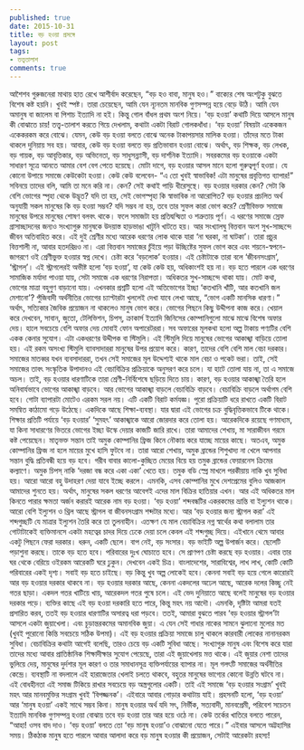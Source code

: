 ```yaml
---
published: true
date: 2015-10-31
title: বড় হওয়া প্রসঙ্গে
layout: post
tags:
- তত্ত্বতালাশ
comments: true
---
```

আশৈশব গুরুজনেরা মাথায় হাত রেখে আশীর্বাদ করেছেন, “বড় হও বাবা, মানুষ হও।” বাক্যের শেষ অংশটুকু বুঝতে বিশেষ কষ্ট হয়নি। খুবই স্পষ্ট। তারা চেয়েছেন, আমি যেন ন্যূনতম মানবিক গুণসম্পন্ন হয়ে বেড়ে উঠি। আমি যেন অমানুষ বা জালেম বা পিশাচ ইত্যাদি না হই। কিন্তু গোল বাঁধল প্রথম অংশ নিয়ে। ‘বড় হওয়া’ কথাটি দিয়ে আসলে মানুষ কী বোঝাতে চায়! তত্ত্ব-তালাশ করতে গিয়ে দেখলাম, কথাটা একটা বিরাট গোলকধাঁধা। ‘বড় হওয়া’ বিষয়টা একেকজন একেকরকম করে বোঝে। যেমন, কেউ বড় হওয়া বলতে বোঝে অনেক টাকাপয়সার মালিক হওয়া। তাঁদের মতে টাকা থাকলে দুনিয়ায় সব হয়। আবার, কেউ বড় হওয়া বলতে বড় প্রতিভাবান হওয়া বোঝে। অর্থাৎ, বড় শিক্ষক, বড় লেখক, বড় গায়ক, বড় আবৃত্তিকার, বড় অভিনেতা, বড় সাধুসন্ন্যাসী, বড় দার্শনিক ইত্যাদি। সবরকমের বড় হওয়াকে একটা সাধারণ সূত্রে আনতে আমার বেশ বেগ পেতে হয়েছে। মোটা দাগে, বড় হওয়ার আসল মানে হলো গুরুত্বপূর্ণ হওয়া। যে কোনো উপায়ে সমাজে কেউকেটা হওয়া। কেউ কেউ বলেবেন- “এ তো খুবই স্বাভাবিক! এটা মানুষের প্রবৃত্তিগত ব্যাপার!” সবিনয়ে তাদের বলি, আমি তা মনে করি না। কেন? সেই কথাই পাড়ি ধীরেসুস্থে।
বড় হওয়ার দরকার কেন? সেটা কি বেশি ভোগের স্পৃহা থেকে উদ্ভূত? যদি তা হয়, সেই ভোগস্পৃহা কি স্বাভাবিক না আরোপিত? বড় হওয়ার প্রচলিত অর্থ অনুযায়ী সকল মানুষের কি বড় হওয়া সম্ভব? যদি সম্ভব না হয়, তবে তার সুফল কারা ভোগ করে?
শ্রেণীবিভক্ত সমাজে মানুষের উপরে মানুষের শোষণ বলবৎ থাকে। ফলে সমাজটা হয় প্রতিদ্বন্দ্বিতা ও শত্রুতায় পূর্ণ। এ ধরণের সমাজে স্রেফ গ্রাসাচ্ছাদনের জন্যও সংখ্যাগুরু মানুষকে উদয়াস্ত হাড়ভাঙা খাটুনি খাটতে হয়। আর সংখ্যালঘু বিত্তবান অংশ সুখ-সাচ্ছন্দে জীবন অতিবাহিত করে। এই দুই শ্রেণীর মধ্যে আরেক ধরণের লোক থাকে যারা ‘না ঘরকা, না ঘাটকা’। তারা প্রচুর বিত্তশালী না, আবার হতদরিদ্রও না। এরা বিত্তবান সমাজের চুঁইয়ে পড়া উচ্ছিষ্টের সুফল ভোগ করে এবং শয়নে-স্বপনে-জাগরণে ওই শ্রেণীভুক্ত হওয়ার স্বপ্ন দেখে। চেষ্টা করে ‘বড়লোক’ হওয়ার। এই চেষ্টাটাকে তারা বলে ‘জীবনসংগ্রাম’, ‘স্ট্রাগল্’। এই স্ট্রাগলেরই অভীষ্ট হলো ‘বড় হওয়া’, যা কেউ কেউ হয়, অধিকাংশই হয় না। বড় হতে পারলে এক ধরণের সামাজিক মর্যাদা পাওয়া যায়, সেটা সমাজে এক ধরণের নিরাপত্তা। অধিকতর সুখ-সাচ্ছন্দে থাকা যায়। মোট কথা, ভোগের মাত্রা বহুগুণ বাড়ানো যায়। এখনকার প্রশ্নটি হলো এই অতিভোগের ইচ্ছা ‘কতখানি খাঁটি, আর কতখানি জল মেশানো’?
পুঁজিবাদী অর্থনীতির ভোগের চ্যাপ্টারটা খুললেই দেখা যাবে লেখা আছে, “ভোগ একটি মানসিক ধারণা।” অর্থাৎ, সত্যিকার জৈবিক প্রয়োজন না থাকলেও মানুষ ভোগ করে। ভোগের পিছনে কিছু উদ্দীপনা কাজ করে। খেয়াল করে দেখবেন, সাবান, জুতো, টেলিভিশন, চিপস্, ক্রাকার্স ইত্যাদি জিনিসের কোম্পানিগুলো মাঝে মাঝে বিশেষ অফার দেয়। হালে সবচেয়ে বেশি অফার দেয় মোবাই ফোন অপারেটররা। সব অফারের মূলকথা হলো অল্প টাকায় পণ্যটির বেশি একক কেনার সুযোগ। এটা একধরণের উদ্দীপক বা স্টিমুলি। এই স্টিমুলি দিয়ে মানুষের ভোগের আকাঙ্খা বাড়িয়ে তোলা হয়। এই রকম অসংখ্য স্টিমুলি ব্যাবসাদাররা মানুষের উপর প্রয়োগ করে। কারণ, তাদের বেশি বেশি মাল বেচা দরকার। সমাজের মাতব্বর যখন ব্যবসাদাররা, তখন সেই সমাজের মূল উদ্দেশ্যই থাকে মাল বেচা ও পকেট ভরা। তাই, সেই সমাজের তাবৎ সংস্কৃতিক উপাদানও এই বেচাবিক্রির প্রক্রিয়াকে অনুসরণ করে চলে। যা হাটে তোলা যায় না, তা এ সমাজে অচল। তাই, বড় হওয়ার ধারণাটিকে তারা শ্রেণী-নির্বিশেষে ছড়িয়ে দিতে চায়। কারণ, বড় হওয়ার আকাঙ্খা তৈরি হলে অনিবার্যভাবে ভোগের আকাঙ্খা বাড়বে। আর ভোগের আকাঙ্খা বাড়লে বেচাবিক্রি বাড়বে। বেচাবিক্রি বাড়লে অর্থাগম বেশি হবে।
 গোটা ব্যাপারটা মোটেও এরকম সরল নয়। এটি একটি বিরাট কর্মযজ্ঞ। পুরো প্রক্রিয়াটি ধরে রাখতে একটি বিরাট সমন্বিত কাঠামো গড়ে উঠেছে। একদিকে আছে শিক্ষা-ব্যবস্থা। যার দ্বারা এই ভোগের চক্র বুদ্ধিবৃত্তিকভাবে টিকে থাকে। শিক্ষার প্রতিটি পর্যায়ে ‘বড় হওয়ার’ ‘সুমহৎ’ আকাঙ্খাকে আরো জোরদার করে তোলা হয়। আরেকদিকে রয়েছে গণমাধ্যম, যা কিনা সাধারণের ভিতরে ভোগের ইচ্ছা উস্কে দেয়ার কাজটি জারি রাখে। তারা আমাদের শেখায়, মা সারাজীবন গরমে কষ্ট পেয়েছেন। মাতৃভক্ত সন্তান তাই অমুক কোম্পানির ফ্রিজ কিনে নৌকায় করে যাচ্ছে মায়ের কাছে। অতএব, অমুক কোম্পানির ফ্রিজ না হলে মায়ের মুখে হাসি ফুটবে না। তারা আরো শেখায়, অমুক ব্রান্ডের শিশুখাদ্য না খেলে আপনার সন্তান বুদ্ধি প্রতিবন্ধী হয়ে বড় হবে। গরীব বাবার কালো-কুচ্ছিত মেয়ের বিয়ে হয় তমুক ব্রান্ডের ফেয়ারনেস ক্রিমের কল্যাণে। অমুক চিপস্ নাকি ‘দরজা বন্ধ করে একা একা’ খেতে হয়। তমুক বডি স্প্রে মাখলে পরকীয়ায় নাকি খুব সুবিধা হয়। আরো আরো বহু উদাহরণ দেয়া যাবে ইচ্ছে করলে। এমনকি, এসব কোম্পানির মুখে দেশপ্রেমের বুলিও আজকাল আমাদের শুনতে হয়। অর্থাৎ, মানুষের সকল ধরণের আবেগই এদের মাল বিক্রির হাতিয়ার এখন। আর এই অধিকতর মাল কিনতে পারার ক্ষমতা অর্জন করারই আরেক নাম বড় হওয়া।
‘বড় হওয়া’ শব্দবন্ধটির একরকমের ভ্রান্তি বা ইল্যুশন থাকে। আরো বেশি ইল্যুশন ও থ্রিল আছে স্ট্রাগল বা জীবনসংগ্রাম শব্দটার মধ্যে। আর ‘বড় হওয়ার জন্য স্ট্রাগল করা’ এই শব্দগুচ্ছটি যে মাত্রার ইল্যুশন তৈরি করে তা তুলনাহীন। এতক্ষণ যে মাল বেচাবিক্রির নগ্ন স্বার্থের কথা বলালাম তার গোটাটাকেই ব্যক্তিমানসে একটা মহত্বের চাদর দিয়ে ঢেকে দেয়া চলে কেবল এই শব্দগুচ্ছ দিয়ে।
এইখানে থেমে আবার একটু পিছনে ফেরা দরকার। ধরুন, একটি ছেলে। বাপ নেই, বড় সংসার। বড় ভাইটি অল্প উপার্জন করে। ছেলেটি পড়াশুনা করছে। তাকে বড় হতে হবে। পরিবারের দুঃখ ঘোচাতে হবে। সে প্রাণপণ চেষ্টা করছে বড় হওয়ার। এবার তার ঘর থেকে বেরিয়ে ওইরকম আরেকটি ঘরে ঢুকুন। দেখবেন একই চিত্র। বাংলাদেশের, সারাবিশ্বের, লাখ লাখ, কোটি কোটি পরিবারের একই দৃশ্য। সবাই বড় হতে চাইছে। বড় কিন্তু খুব অল্প লোকেই হবে। কেননা সবাই বড় হয়ে গেলে কারোরই আর বড় হওয়ার দরকার থাকবে না। বড় হওয়ার দরকার আছে, কেননা একদলের অঢেল আছে, আরেক দলের কিচ্ছু নেই গতর ছাড়া। একদল গতর খাটিয়ে খায়, আরেকদল গতর পুষে চলে। এই ভেদ দুনিয়াতে আছে বলেই মানুষের বড় হওয়ার দরকার পড়ে। ব্যক্তির কাছে এই বড় হওয়া দরকারি হতে পারে, কিন্তু মহৎ নয় আদৌ। এমনকি, দৃষ্টিটা আমরা যতই প্রসারিত করব, ততই বড় হওয়ার ধারণাটির অসারত্ব ধরা পড়বে। ততই, আমারা বুঝতে পারব ‘বড় হওয়ার স্ট্রাগল’টা আসলে একটা জুয়াখেলা। এবং চূড়ান্তরকমের অমানবিক জুয়া। এ যেন সেই গাধার নাকের সামনে ঝুলানো মুলোর মত (খুবই পুরোনো কিন্তি সবচেয়ে সঠিক উপমা)।  এই বড় হওয়ার প্রক্রিয়া সমাজে চালু থাকলে কারবারী লোকের নানানরকম সুবিধা। বেচাবিক্রির কথাটা আগেই বলেছি, তারও চেয়ে বড় একটি সুবিধা আছে। সংখ্যাগুরু মানুষ এবং বিশেষ করে যারা তাদের মধ্যে আবার প্রাতিষ্ঠানিক শিক্ষাদীক্ষার সুযোগ পেয়েছে, তারা এই জুয়াখেলায় মত্ত থাকে। এই জুয়ার নেশা তাদের ভুলিয়ে দেয়, মানুষের দুর্দশার মূল কারণ ও তার সমাধানসূত্র ব্যক্তিপর্যায়ের ব্যাপার না। মূল গলৎটি সমাজের অর্থনীতির কেন্দ্রে। ব্যবস্থাটি না বদলালে এই হারাজেতার খেলাই চলতে থাকবে, বহুতর মানুষের ভাগ্যের কোনো উন্নতি ঘটবে না।
এই বোধহীনতা এই সমাজ টিকিয়ে রাখার সবচেয়ে বড় অস্ত্রগুলোর একটি। তাই এই সমাজে ‘বড় হওয়ার সংগ্রাম’ খুবই মহৎ আর মানবমুক্তির সংগ্রাম খুবই ‘বিপজ্জনক’।
এইবারে আবার গোড়ার কথাটায় যাই। প্রহসনটি হলো, ‘বড় হওয়া’ আর ‘মানুষ হওয়া’ একই সাথে সম্ভব কিনা। মানুষ হওয়ার অর্থ যদি সৎ, নির্ভীক, সত্যবাদী, মানবপ্রেমী, পরিবেশ সচেতন ইত্যাদি মানবিক গুণসম্পন্ন হওয়া বোঝায় তবে বড় হওয়া তার আর হয়ে ওঠে না। কেউ তর্কের খাতিরে বলতে পারেন, “আহা! ওসব বাদ দাও। ‘বড় হওয়া’ বলতে তো ‘বড় মানুষ হওয়া’ও বোঝানো যেতে পারে।” এইবার আসলে অট্টহাসির সময়। ঠিকঠাক মানুষ হতে পারলে আবার আলাদা করে বড় মানুষ হওয়ার কী প্রয়োজন, সেটাই আরেকটা রহস্য!
